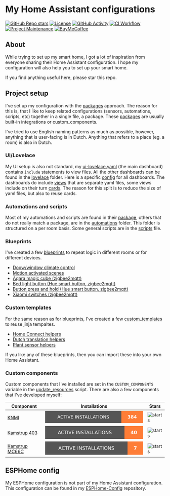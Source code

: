 # My Home Assistant configurations

[![GitHub Repo stars][stars-shield]][stars]
[![License][license-shield]](LICENSE)
[![GitHub Activity][commits-shield]][commits]
[![CI Workflow][ci-workflow-shield]][ci-workflow]
[![Project Maintenance][maintenance-shield]][maintainer]
[![BuyMeCoffee][buymecoffeebadge]][buymecoffee]

## About

While trying to set up my smart home, I got a lot of inspiration from everyone sharing their Home Assistant configuration. I hope my configuration will also help you to set up your smart home.

If you find anything useful here, please star this repo.

## Project setup

I've set up my configuration with the [packages](https://www.home-assistant.io/docs/configuration/packages/) approach. The reason for this is, that I like to keep related configurations (sensors, automations, scripts, etc) together in a single file, a package.
These [packages](packages) are usually built-in integrations or custom_components.

I've tried to use English naming patterns as much as possible, however, anything that is user-facing is in Dutch. Anything that refers to a place (eg. a room) is also in Dutch.

### UI/Lovelace

My UI setup is also not standard, my [ui-lovelace.yaml](ui-lovelace.yaml) (the main dashboard) contains `include` statements to view files.
All the other dashboards can be found in the [lovelace](lovelace) folder. Here is a specific [config](lovelace/config) for all dashboards.
The dashboards do include [views](lovelace/views) that are separate yaml files, some views include on their turn [cards](lovelace/views/cards). The reason for this split is to reduce the size of yaml files, but also to reuse cards.

### Automations and scripts

Most of my automations and scripts are found in their [package](packages), others that do not really match a package, are in the [automations](automations) folder. This folder is structured on a per room basis.
Some general scripts are in the [scripts](scripts) file.

### Blueprints

I've created a few [blueprints](blueprints/automation/golles/) to repeat logic in different rooms or for different devices.

- [Doow/window climate control](blueprints/automation/golles/door-window-climate-control.yaml)
- [Motion activated scenes](blueprints/automation/golles/motion-activated_scenes.yaml)
- [Aqara magic cube (zigbee2mqtt)](blueprints/automation/golles/zigbee2mqtt_aqara_magic_cube.yaml)
- [Bed light button (Hue smart button, zigbee2mqtt)](blueprints/automation/golles/zigbee2mqtt_hue_smart_button_bed_light_button.yaml)
- [Button press and hold (Hue smart button, zigbee2mqtt)](blueprints/automation/golles/zigbee2mqtt_hue_smart_button_press_and_hold_actions.yaml)
- [Xiaomi switches (zigbee2mqtt)](blueprints/automation/golles/zigbee2mqtt_xiaomi_switch.yaml)

### Custom templates

For the same reason as for blueprints, I've created a few [custom_templates](custom_templates/) to reuse jinja tempaltes.

- [Home Connect helpers](custom_templates/home_connect.jinja)
- [Dutch translation helpers](custom_templates/nl.jinja)
- [Plant sensor helpers](custom_templates/plants.jinja)

If you like any of these blueprints, then you can import these into your own Home Assistant.

### Custom components

Custom components that I've installed are set in the `CUSTOM_COMPONENTS` variable in the [update_resources](scripts/update_resources) script.
There are also a few components that I've developed myself:

| Component                                                               | Installations                                                                                     | Stars                                                                                                 |
| ----------------------------------------------------------------------- | ------------------------------------------------------------------------------------------------- | ----------------------------------------------------------------------------------------------------- |
| [KNMI](https://github.com/golles/ha-knmi)                               | ![](https://raw.githubusercontent.com/golles/ha-active-installation-badges/main/knmi.svg)         | ![starts](https://img.shields.io/github/stars/golles/ha-knmi?style=for-the-badge)                     |
| [Kamstrup 403](https://github.com/golles/ha-kamstrup_403)               | ![](https://raw.githubusercontent.com/golles/ha-active-installation-badges/main/kamstrup_403.svg) | ![starts](https://img.shields.io/github/stars/golles/ha-kamstrup_403?style=for-the-badge)             |
| [Kamstrup MC66C](https://github.com/golles/Home-Assistant-Sensor-MC66C) | ![](https://raw.githubusercontent.com/golles/ha-active-installation-badges/main/mc66c.svg)        | ![starts](https://img.shields.io/github/stars/golles/Home-Assistant-Sensor-MC66C?style=for-the-badge) |

## ESPHome config

My ESPHome configuration is not part of my Home Assistant configuration.
This configuration can be found in my [ESPHome-Config](https://github.com/golles/ESPHome-Config) repository.

[buymecoffee]: https://www.buymeacoffee.com/golles
[buymecoffeebadge]: https://img.shields.io/badge/buy%20me%20a%20coffee-donate-yellow.svg?style=for-the-badge
[commits-shield]: https://img.shields.io/github/commit-activity/y/golles/Home-Assistant-Config.svg?style=for-the-badge
[commits]: https://github.com/golles/Home-Assistant-Config/commits/main
[license-shield]: https://img.shields.io/github/license/golles/Home-Assistant-Config.svg?style=for-the-badge
[maintainer]: https://github.com/golles
[maintenance-shield]: https://img.shields.io/badge/maintainer-golles-blue.svg?style=for-the-badge
[stars-shield]: https://img.shields.io/github/stars/golles/Home-Assistant-Config?style=for-the-badge
[stars]: https://github.com/golles/Home-Assistant-Config/stargazers
[ci-workflow-shield]: https://img.shields.io/github/actions/workflow/status/golles/Home-Assistant-Config/ci.yaml?style=for-the-badge
[ci-workflow]: https://github.com/golles/Home-Assistant-Config/actions/workflows/ci.yaml
